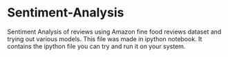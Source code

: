 # Sentiment-Analysis
Sentiment Analysis of reviews using Amazon fine food reviews dataset and trying out various models.
This file was made in ipython notebook.
It contains the ipython file you can try and run it on your system.
